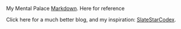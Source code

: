 My Mental Palace
[Markdown](https://guides.github.com/features/mastering-markdown/). Here for reference 

Click here for a much better blog, and my inspiration: [SlateStarCodex](https://www.slatestarcodex.com). 
